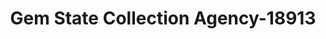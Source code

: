 ---
f_zip-code: 83619
f_state-code: ID
title: Gem State Collection Agency-18913
f_phone: 208-452-7071
f_city-only: Fruitland
f_address: 1401 North Whitley Drive Fruitland
f_location-unique-id: '18913'
slug: gem-state-collection-agency-18913
updated-on: '2024-05-30T13:46:58.046Z'
created-on: '2024-05-30T13:36:59.803Z'
published-on: '2024-05-30T13:54:32.469Z'
f_city-state: cms/city/fruitland-id.md
f_company: cms/company/gem-state-collection-agency.md
f_state: cms/state/idaho.md
layout: '[payday-loan].html'
tags: payday-loan
---